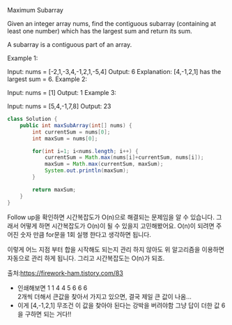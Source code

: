 Maximum Subarray

Given an integer array nums, find the contiguous subarray (containing at least one number) which has the largest sum and return its sum.

A subarray is a contiguous part of an array.



Example 1:

Input: nums = [-2,1,-3,4,-1,2,1,-5,4]
Output: 6
Explanation: [4,-1,2,1] has the largest sum = 6.
Example 2:

Input: nums = [1]
Output: 1
Example 3:

Input: nums = [5,4,-1,7,8]
Output: 23

```java
class Solution {
    public int maxSubArray(int[] nums) {
        int currentSum = nums[0];
        int maxSum = nums[0];

        for(int i=1; i<nums.length; i++) {
            currentSum = Math.max(nums[i]+currentSum, nums[i]);
            maxSum = Math.max(currentSum, maxSum);
            System.out.println(maxSum);
        }

        return maxSum;
    }
}
```


Follow up을 확인하면 시간복잡도가 O(n)으로 해결되는 문제임을 알 수 있습니다.
그래서 어떻게 하면 시간복잡도가 O(n)이 될 수 있을지 고민해봤어요.
O(n)이 되려면 주어진 숫자 만큼 for문을 1회 실행 한다고 생각하면 됩니다.

이렇게 어느 지점 부터 합을 시작해도 되는지 관리 하지 않아도 위 알고리즘을 이용하면 자동으로 관리 하게 됩니다.
그리고 시간복잡도는 O(n)가 되죠.

출처:https://firework-ham.tistory.com/83

- 인쇄해보면 
  1
  1
  4
  4
  5
  6
  6
  6   
  2개씩 더해서 큰값을 찾아서 가지고 있으면, 결국 제일 큰 값이 나옴...
- 이게 [4,-1,2,1] 무조건 이 값을 찾아야 된다는 강박을 버려야함
    그냥  답이 더한 값 6을 구하면 되는 거다!!